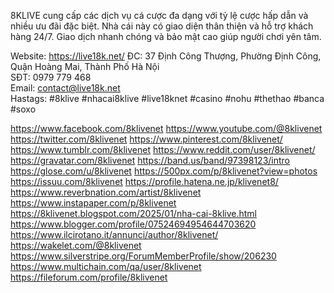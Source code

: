 

8KLIVE cung cấp các dịch vụ cá cược đa dạng với tỷ lệ cược hấp dẫn và nhiều ưu đãi đặc biệt. Nhà cái này có giao diện thân thiện và hỗ trợ khách hàng 24/7. Giao dịch nhanh chóng và bảo mật cao giúp người chơi yên tâm.

Website: <a href="https://live18k.net/">https://live18k.net/</a>
ĐC: 37 Định Công Thượng, Phường Định Công, Quận Hoàng Mai, Thành Phố Hà Nội       
SĐT: 0979 779 468     
Email: contact@live18k.net    
Hastags: #8klive #nhacai8klive #live18knet #casino #nohu #thethao #banca #soxo

<a href="https://www.facebook.com/8klivenet">https://www.facebook.com/8klivenet</a>
<a href="https://www.youtube.com/@8klivenet">https://www.youtube.com/@8klivenet</a>
<a href="https://twitter.com/8klivenet">https://twitter.com/8klivenet</a>
<a href="https://www.pinterest.com/8klivenet/">https://www.pinterest.com/8klivenet/</a>
<a href="https://www.tumblr.com/8klivenet">https://www.tumblr.com/8klivenet</a>
<a href="https://www.reddit.com/user/8klivenet/">https://www.reddit.com/user/8klivenet/</a>
<a href="https://gravatar.com/8klivenet">https://gravatar.com/8klivenet</a>
<a href="https://band.us/band/97398123/intro">https://band.us/band/97398123/intro</a>
<a href="https://glose.com/u/8klivenet">https://glose.com/u/8klivenet</a>
<a href="https://500px.com/p/8klivenet?view=photos">https://500px.com/p/8klivenet?view=photos</a>
<a href="https://issuu.com/8klivenet">https://issuu.com/8klivenet</a>
<a href="https://profile.hatena.ne.jp/klivenet8/">https://profile.hatena.ne.jp/klivenet8/</a>
<a href="https://www.reverbnation.com/artist/8klivenet">https://www.reverbnation.com/artist/8klivenet</a>
<a href="https://www.instapaper.com/p/8klivenet">https://www.instapaper.com/p/8klivenet</a>
<a href="https://8klivenet.blogspot.com/2025/01/nha-cai-8klive.html">https://8klivenet.blogspot.com/2025/01/nha-cai-8klive.html</a>
<a href="https://www.blogger.com/profile/07524694954644703620">https://www.blogger.com/profile/07524694954644703620</a>
<a href="https://www.ilcirotano.it/annunci/author/8klivenet/">https://www.ilcirotano.it/annunci/author/8klivenet/</a>
<a href="https://wakelet.com/@8klivenet">https://wakelet.com/@8klivenet</a>
<a href="https://www.silverstripe.org/ForumMemberProfile/show/206230">https://www.silverstripe.org/ForumMemberProfile/show/206230</a>
<a href="https://www.multichain.com/qa/user/8klivenet">https://www.multichain.com/qa/user/8klivenet</a>
<a href="https://fileforum.com/profile/8klivenet">https://fileforum.com/profile/8klivenet</a>


